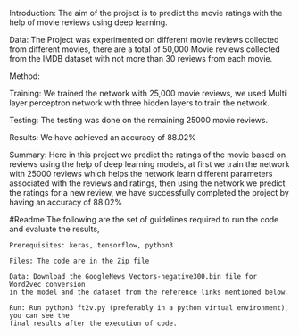 Introduction: ​The aim of the project is to predict the movie ratings with the help of
movie reviews using deep learning.

Data: The Project was experimented on different movie reviews collected from
different movies, there are a total of 50,000 Movie reviews​ collected from the IMDB
dataset with not more than 30 reviews from each movie.

Method:

Training:
We trained the network with 25,000 movie reviews, we used Multi layer
perceptron network with three hidden layers to train the network.

Testing:
The testing was done on the remaining 25000 movie reviews.

Results:
We have achieved an accuracy of 88.02%

Summary:
Here in this project we predict the ratings of the movie based on reviews
using the help of deep learning models, at first we train the network with 25000 reviews
which helps the network learn different parameters associated with the reviews and
ratings, then using the network we predict the ratings for a new review, we have
successfully completed the project by having an accuracy of 88.02%

#Readme
The following are the set of guidelines required to run the code and evaluate the results,
   
    Prerequisites​: keras, tensorflow, python3
    
    Files:​ The code are in the Zip file
    
    Data:​ Download the GoogleNews Vectors-negative300.bin file for Word2vec conversion
    in the model and the dataset from the reference links mentioned below.
    
    Run:​ Run python3 ft2v.py (preferably in a python virtual environment), you can see the
    final results after the execution of code.
